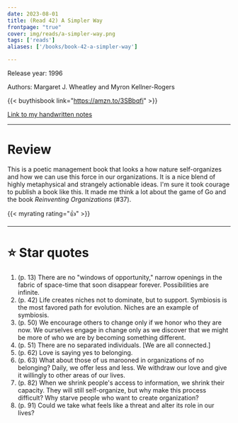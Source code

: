 ```yaml
---
date: 2023-08-01
title: (Read 42) A Simpler Way
frontpage: "true"
cover: img/reads/a-simpler-way.png
tags: ['reads']
aliases: ['/books/book-42-a-simpler-way']

---
```


Release year: 1996

Authors: Margaret J. Wheatley and Myron Kellner-Rogers

{{< buythisbook link="https://amzn.to/3SBbqfi" >}}

[Link to my handwritten notes](https://drive.google.com/file/d/1PfhU2OmYQcbdRhECE1Ef1jnTnN6HfwI4/view?usp=drive_link)

---

# Review

This is a poetic management book that looks a how nature self-organizes
and how we can use this force in our organizations. It is a nice blend
of highly metaphysical and strangely actionable ideas. I'm sure it took
courage to publish a book like this. It made me think a lot about the
game of Go and the book _Reinventing Organizations_ (#37).

{{< myrating rating="👍" >}}

---

# :star: Star quotes

1. (p. 13) There are no "windows of opportunity," narrow openings in the
   fabric of space-time that soon disappear forever. Possibilities are
   infinite.
1. (p. 42) Life creates niches not to dominate, but to support.
   Symbiosis is the most favored path for evolution. Niches are an
   example of symbiosis.
1. (p. 50) We encourage others to change only if we honor who they are
   now. We ourselves engage in change only as we discover that we might
   be more of who we are by becoming something different.
1. (p. 51) There are no separated individuals. [We are all connected.]
1. (p. 62) Love is saying yes to belonging.
1. (p. 63) What about those of us marooned in organizations of no
   belonging? Daily, we offer less and less. We withdraw our love and
   give it willingly to other areas of our lives.
1. (p. 82) When we shrink people's access to information, we shrink
   their capacity. They will still self-organize, but why make this
   process difficult? Why starve people who want to create organization?
1. (p. 91) Could we take what feels like a threat and alter its role in
   our lives?
